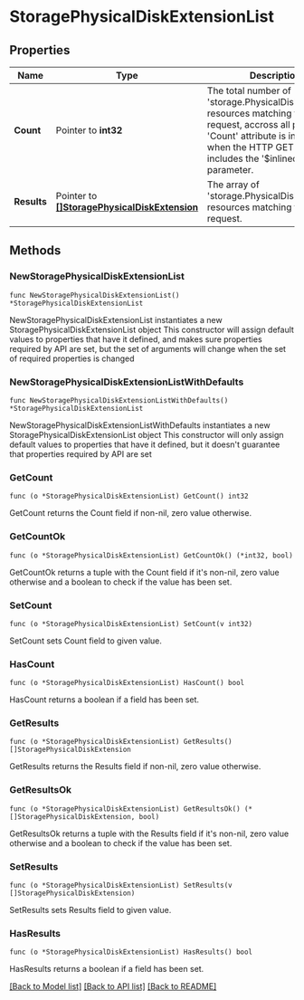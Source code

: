 # StoragePhysicalDiskExtensionList

## Properties

Name | Type | Description | Notes
------------ | ------------- | ------------- | -------------
**Count** | Pointer to **int32** | The total number of &#39;storage.PhysicalDiskExtension&#39; resources matching the request, accross all pages. The &#39;Count&#39; attribute is included when the HTTP GET request includes the &#39;$inlinecount&#39; parameter. | [optional] 
**Results** | Pointer to [**[]StoragePhysicalDiskExtension**](storage.PhysicalDiskExtension.md) | The array of &#39;storage.PhysicalDiskExtension&#39; resources matching the request. | [optional] 

## Methods

### NewStoragePhysicalDiskExtensionList

`func NewStoragePhysicalDiskExtensionList() *StoragePhysicalDiskExtensionList`

NewStoragePhysicalDiskExtensionList instantiates a new StoragePhysicalDiskExtensionList object
This constructor will assign default values to properties that have it defined,
and makes sure properties required by API are set, but the set of arguments
will change when the set of required properties is changed

### NewStoragePhysicalDiskExtensionListWithDefaults

`func NewStoragePhysicalDiskExtensionListWithDefaults() *StoragePhysicalDiskExtensionList`

NewStoragePhysicalDiskExtensionListWithDefaults instantiates a new StoragePhysicalDiskExtensionList object
This constructor will only assign default values to properties that have it defined,
but it doesn't guarantee that properties required by API are set

### GetCount

`func (o *StoragePhysicalDiskExtensionList) GetCount() int32`

GetCount returns the Count field if non-nil, zero value otherwise.

### GetCountOk

`func (o *StoragePhysicalDiskExtensionList) GetCountOk() (*int32, bool)`

GetCountOk returns a tuple with the Count field if it's non-nil, zero value otherwise
and a boolean to check if the value has been set.

### SetCount

`func (o *StoragePhysicalDiskExtensionList) SetCount(v int32)`

SetCount sets Count field to given value.

### HasCount

`func (o *StoragePhysicalDiskExtensionList) HasCount() bool`

HasCount returns a boolean if a field has been set.

### GetResults

`func (o *StoragePhysicalDiskExtensionList) GetResults() []StoragePhysicalDiskExtension`

GetResults returns the Results field if non-nil, zero value otherwise.

### GetResultsOk

`func (o *StoragePhysicalDiskExtensionList) GetResultsOk() (*[]StoragePhysicalDiskExtension, bool)`

GetResultsOk returns a tuple with the Results field if it's non-nil, zero value otherwise
and a boolean to check if the value has been set.

### SetResults

`func (o *StoragePhysicalDiskExtensionList) SetResults(v []StoragePhysicalDiskExtension)`

SetResults sets Results field to given value.

### HasResults

`func (o *StoragePhysicalDiskExtensionList) HasResults() bool`

HasResults returns a boolean if a field has been set.


[[Back to Model list]](../README.md#documentation-for-models) [[Back to API list]](../README.md#documentation-for-api-endpoints) [[Back to README]](../README.md)


